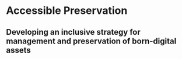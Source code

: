 # Accessible Preservation
## Developing an inclusive strategy for management and preservation of born-digital assets
